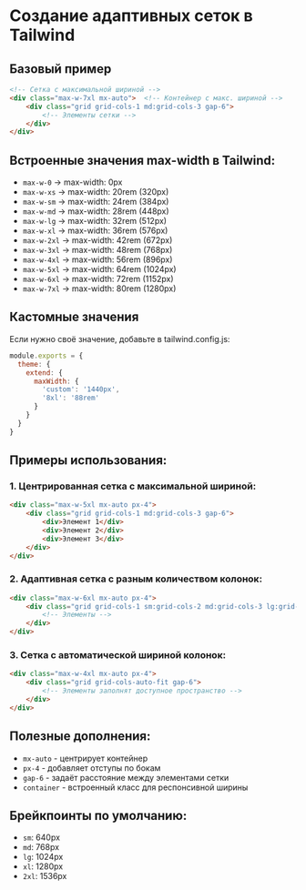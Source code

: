 # Создание адаптивных сеток в Tailwind

## Базовый пример
```html
<!-- Сетка с максимальной шириной -->
<div class="max-w-7xl mx-auto">  <!-- Контейнер с макс. шириной -->
    <div class="grid grid-cols-1 md:grid-cols-3 gap-6">
        <!-- Элементы сетки -->
    </div>
</div>
```

## Встроенные значения max-width в Tailwind:
- `max-w-0` → max-width: 0px
- `max-w-xs` → max-width: 20rem (320px)
- `max-w-sm` → max-width: 24rem (384px)
- `max-w-md` → max-width: 28rem (448px)
- `max-w-lg` → max-width: 32rem (512px)
- `max-w-xl` → max-width: 36rem (576px)
- `max-w-2xl` → max-width: 42rem (672px)
- `max-w-3xl` → max-width: 48rem (768px)
- `max-w-4xl` → max-width: 56rem (896px)
- `max-w-5xl` → max-width: 64rem (1024px)
- `max-w-6xl` → max-width: 72rem (1152px)
- `max-w-7xl` → max-width: 80rem (1280px)

## Кастомные значения
Если нужно своё значение, добавьте в tailwind.config.js:
```js
module.exports = {
  theme: {
    extend: {
      maxWidth: {
        'custom': '1440px',
        '8xl': '88rem'
      }
    }
  }
}
```

## Примеры использования:

### 1. Центрированная сетка с максимальной шириной:
```html
<div class="max-w-5xl mx-auto px-4">
    <div class="grid grid-cols-1 md:grid-cols-3 gap-6">
        <div>Элемент 1</div>
        <div>Элемент 2</div>
        <div>Элемент 3</div>
    </div>
</div>
```

### 2. Адаптивная сетка с разным количеством колонок:
```html
<div class="max-w-6xl mx-auto px-4">
    <div class="grid grid-cols-1 sm:grid-cols-2 md:grid-cols-3 lg:grid-cols-4 gap-6">
        <!-- Элементы -->
    </div>
</div>
```

### 3. Сетка с автоматической шириной колонок:
```html
<div class="max-w-4xl mx-auto px-4">
    <div class="grid grid-cols-auto-fit gap-6">
        <!-- Элементы заполнят доступное пространство -->
    </div>
</div>
```

## Полезные дополнения:

- `mx-auto` - центрирует контейнер
- `px-4` - добавляет отступы по бокам
- `gap-6` - задаёт расстояние между элементами сетки
- `container` - встроенный класс для респонсивной ширины

## Брейкпоинты по умолчанию:
- `sm`: 640px
- `md`: 768px
- `lg`: 1024px
- `xl`: 1280px
- `2xl`: 1536px
